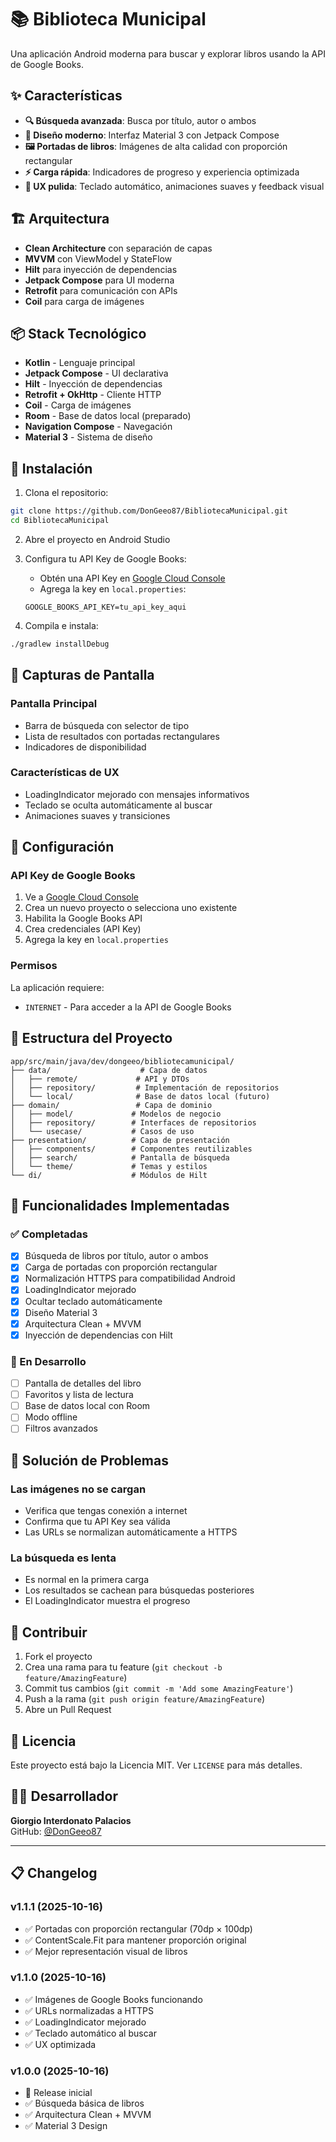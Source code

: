 # 📚 Biblioteca Municipal

Una aplicación Android moderna para buscar y explorar libros usando la API de Google Books.

## ✨ Características

- **🔍 Búsqueda avanzada**: Busca por título, autor o ambos
- **📱 Diseño moderno**: Interfaz Material 3 con Jetpack Compose
- **🖼️ Portadas de libros**: Imágenes de alta calidad con proporción rectangular
- **⚡ Carga rápida**: Indicadores de progreso y experiencia optimizada
- **🎨 UX pulida**: Teclado automático, animaciones suaves y feedback visual

## 🏗️ Arquitectura

- **Clean Architecture** con separación de capas
- **MVVM** con ViewModel y StateFlow
- **Hilt** para inyección de dependencias
- **Jetpack Compose** para UI moderna
- **Retrofit** para comunicación con APIs
- **Coil** para carga de imágenes

## 📦 Stack Tecnológico

- **Kotlin** - Lenguaje principal
- **Jetpack Compose** - UI declarativa
- **Hilt** - Inyección de dependencias
- **Retrofit + OkHttp** - Cliente HTTP
- **Coil** - Carga de imágenes
- **Room** - Base de datos local (preparado)
- **Navigation Compose** - Navegación
- **Material 3** - Sistema de diseño

## 🚀 Instalación

1. Clona el repositorio:
```bash
git clone https://github.com/DonGeeo87/BibliotecaMunicipal.git
cd BibliotecaMunicipal
```

2. Abre el proyecto en Android Studio

3. Configura tu API Key de Google Books:
   - Obtén una API Key en [Google Cloud Console](https://console.cloud.google.com/)
   - Agrega la key en `local.properties`:
   ```properties
   GOOGLE_BOOKS_API_KEY=tu_api_key_aqui
   ```

4. Compila e instala:
```bash
./gradlew installDebug
```

## 📱 Capturas de Pantalla

### Pantalla Principal
- Barra de búsqueda con selector de tipo
- Lista de resultados con portadas rectangulares
- Indicadores de disponibilidad

### Características de UX
- LoadingIndicator mejorado con mensajes informativos
- Teclado se oculta automáticamente al buscar
- Animaciones suaves y transiciones

## 🔧 Configuración

### API Key de Google Books
1. Ve a [Google Cloud Console](https://console.cloud.google.com/)
2. Crea un nuevo proyecto o selecciona uno existente
3. Habilita la Google Books API
4. Crea credenciales (API Key)
5. Agrega la key en `local.properties`

### Permisos
La aplicación requiere:
- `INTERNET` - Para acceder a la API de Google Books

## 📁 Estructura del Proyecto

```
app/src/main/java/dev/dongeeo/bibliotecamunicipal/
├── data/                    # Capa de datos
│   ├── remote/             # API y DTOs
│   ├── repository/         # Implementación de repositorios
│   └── local/              # Base de datos local (futuro)
├── domain/                 # Capa de dominio
│   ├── model/             # Modelos de negocio
│   ├── repository/        # Interfaces de repositorios
│   └── usecase/           # Casos de uso
├── presentation/          # Capa de presentación
│   ├── components/        # Componentes reutilizables
│   ├── search/            # Pantalla de búsqueda
│   └── theme/             # Temas y estilos
└── di/                    # Módulos de Hilt
```

## 🎯 Funcionalidades Implementadas

### ✅ Completadas
- [x] Búsqueda de libros por título, autor o ambos
- [x] Carga de portadas con proporción rectangular
- [x] Normalización HTTPS para compatibilidad Android
- [x] LoadingIndicator mejorado
- [x] Ocultar teclado automáticamente
- [x] Diseño Material 3
- [x] Arquitectura Clean + MVVM
- [x] Inyección de dependencias con Hilt

### 🔄 En Desarrollo
- [ ] Pantalla de detalles del libro
- [ ] Favoritos y lista de lectura
- [ ] Base de datos local con Room
- [ ] Modo offline
- [ ] Filtros avanzados

## 🐛 Solución de Problemas

### Las imágenes no se cargan
- Verifica que tengas conexión a internet
- Confirma que tu API Key sea válida
- Las URLs se normalizan automáticamente a HTTPS

### La búsqueda es lenta
- Es normal en la primera carga
- Los resultados se cachean para búsquedas posteriores
- El LoadingIndicator muestra el progreso

## 🤝 Contribuir

1. Fork el proyecto
2. Crea una rama para tu feature (`git checkout -b feature/AmazingFeature`)
3. Commit tus cambios (`git commit -m 'Add some AmazingFeature'`)
4. Push a la rama (`git push origin feature/AmazingFeature`)
5. Abre un Pull Request

## 📄 Licencia

Este proyecto está bajo la Licencia MIT. Ver `LICENSE` para más detalles.

## 👨‍💻 Desarrollador

**Giorgio Interdonato Palacios**  
GitHub: [@DonGeeo87](https://github.com/DonGeeo87)

---

## 📋 Changelog

### v1.1.1 (2025-10-16)
- ✅ Portadas con proporción rectangular (70dp × 100dp)
- ✅ ContentScale.Fit para mantener proporción original
- ✅ Mejor representación visual de libros

### v1.1.0 (2025-10-16)
- ✅ Imágenes de Google Books funcionando
- ✅ URLs normalizadas a HTTPS
- ✅ LoadingIndicator mejorado
- ✅ Teclado automático al buscar
- ✅ UX optimizada

### v1.0.0 (2025-10-16)
- 🎉 Release inicial
- ✅ Búsqueda básica de libros
- ✅ Arquitectura Clean + MVVM
- ✅ Material 3 Design
